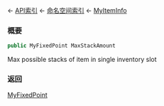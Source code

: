 ← [API索引](Api-Index) ← [命名空间索引](Namespace-Index) ← [MyItemInfo](VRage.Game.ModAPI.Ingame.MyItemInfo)

### 概要

```csharp
public MyFixedPoint MaxStackAmount
```

Max possible stacks of item in single inventory slot

### 返回

[MyFixedPoint](VRage.MyFixedPoint)

